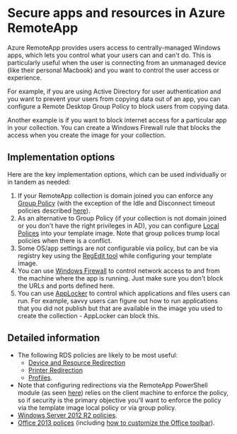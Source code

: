 
<properties 
    pageTitle="Secure apps and resources in Azure RemoteApp"
    description="Learn how to lock down apps and resources in Azure RemoteApp" 
    services="remoteapp" 
	documentationCenter="" 
    authors="lizap" 
    manager="mbaldwin" />

<tags
	ms.service="remoteapp"
	ms.date="08/12/2015"
	wacn.date=""/>



# Secure apps and resources in Azure RemoteApp

Azure RemoteApp provides users access to centrally-managed Windows apps, which lets you control what your users can and can't do.  This is particularly useful when the user is connecting from an unmanaged device (like their personal Macbook) and you want to control the user access or experience.
 
For example, if you are using Active Directory for user authentication and you want to prevent your users from copying data out of an app, you can configure a Remote Desktop Group Policy to block users from copying data.
 
Another example is if you want to block internet access for a particular app in your collection. You can create a Windows Firewall rule that blocks the access when you create the image for your collection.

## Implementation options

  Here are the key implementation options, which can be used individually or in tandem as needed:

1.	If your RemoteApp collection is domain joined you can enforce any [Group Policy](https://technet.microsoft.com/zh-cn/library/cc725828.aspx) (with the exception of the Idle and Disconnect timeout policies described [here](/documentation/articles/azure-subscription-service-limits)).
2.	As an alternative to Group Policy (if your collection is not domain joined or you don't have the right privileges in AD), you can configure [Local Polices](https://technet.microsoft.com/zh-cn/library/cc775702.aspx) into your template image.  Note that group polices trump local policies when there is a conflict.
3.	Some OS/app settings are not configurable via policy, but can be via registry key using the [RegEdit tool](/documentation/articles/remoteapp-hybridtrouble) while configuring your template image.
4.	You can use [Windows Firewall](http://windows.microsoft.com/windows-8/Windows-Firewall-from-start-to-finish) to control network access to and from the machine where the app is running. Just make sure you don't block the URLs and ports defined here.
5.	You can use [AppLocker](https://technet.microsoft.com/zh-cn/library/hh831440.aspx) to control which applications and files users can run. For example, savvy users can figure out how to run applications that you did not publish but that are available in the image you used to create the collection - AppLocker can block this.
 
## Detailed information

- The following RDS policies are likely to be most useful: 
	- [Device and Resource Redirection](https://technet.microsoft.com/zh-cn/library/ee791794.aspx)
	- [Printer Redirection](https://technet.microsoft.com/zh-cn/library/ee791784.aspx)
	- [Profiles](https://technet.microsoft.com/zh-cn/library/ee791865.aspx).
- Note that configuring redirections via the RemoteApp PowerShell module (as seen [here](/documentation/articles/remoteapp-redirection)) relies on the client machine to enforce the policy, so if security is the primary objective you'll want to enforce the policy via the template image local policy or via group policy.
- [Windows Server 2012 R2 policies](https://technet.microsoft.com/zh-cn/library/hh831791.aspx).
- [Office 2013 polices](https://technet.microsoft.com/zh-cn/library/cc178969.aspx) (including [how to customize the Office toolbar](https://technet.microsoft.com/zh-cn/library/cc179143.aspx)).
 
